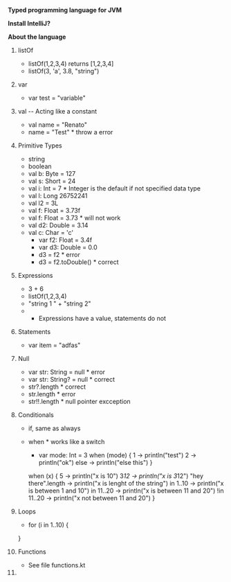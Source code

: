 **Typed programming language for JVM**

**Install IntelliJ?**

**About the language**

1. listOf
    - listOf(1,2,3,4) returns [1,2,3,4]
    - listOf(3, 'a', 3.8, "string")

2. var
    - var test = "variable"

3. val -- Acting like a constant
    - val name = "Renato"
    - name = "Test" * throw a error

4. Primitive Types 
    - string
    - boolean 
    - val b: Byte = 127
    - val s: Short = 24
    - val i: Int = 7 * Integer is the default if not specified data type
    - val l: Long 26752241
    - val l2 = 3L
    - val f: Float = 3.73f
    - val f: Float = 3.73  * will not work
    - val d2: Double = 3.14
    - val c: Char = 'c'
        - var f2: Float = 3.4f   
        - var d3: Double = 0.0
        - d3 = f2 * error
        - d3 = f2.toDouble() * correct
    
5. Expressions
    - 3 + 6
    - listOf(1,2,3,4)
    - "string 1 " + "string 2"
    - * Expressions have a value, statements do not

6. Statements
    - var item = "adfas"

7. Null
    - var str: String = null * error
    - var str: String? = null * correct
    - str?.length * correct
    - str.length * error
    - str!!.length * null pointer excception

8. Conditionals
    - if, same as always
    - when * works like a switch

        - var mode: Int = 3
        when (mode) {
            1 -> println("test")
            2 -> println("ok")
            else -> println("else this")
        }

        when (x) {
            5 -> println("x is 10")
            3*12 -> println("x is 3*12")
            "hey there".length -> println("x is lenght of the string")
            in 1..10 -> println("x is between 1 and 10")
            in 11..20 -> println("x is between 11 and 20")
            !in 11..20 -> println("x not between 11 and 20")
        }

9. Loops

    - for (i in 1..10) {

    }

10. Functions
    - See file functions.kt

11. 